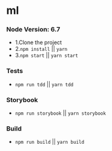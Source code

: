# ml

### Node Version: 6.7


- 1.Clone the project
- 2.```npm install``` || ```yarn ```
- 3.```npm start``` || ```yarn start```


### Tests

 - ```npm run tdd``` || ```yarn tdd```

### Storybook

 - ```npm run storybook``` || ```yarn storybook```


### Build

- ```npm run build``` || ```yarn build```